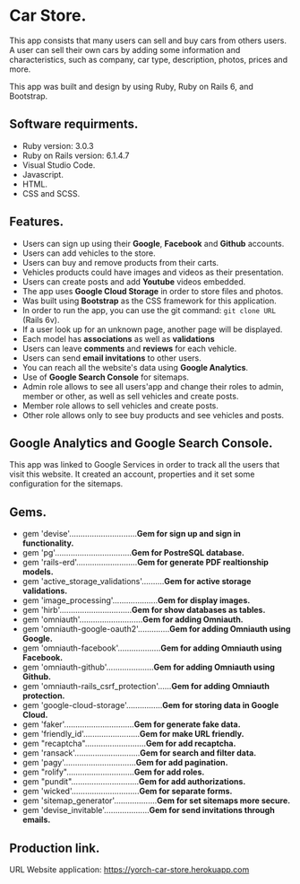 # Car Store.

This app consists that many users can sell and buy cars from others users.
A user can sell their own cars by adding some information and characteristics, 
such as company, car type, description, photos, prices and more.

This app was built and design by using Ruby, Ruby on Rails 6, and Bootstrap.

## Software requirments.

* Ruby version: 3.0.3
* Ruby on Rails version: 6.1.4.7
* Visual Studio Code.
* Javascript.
* HTML.
* CSS and SCSS. 

## Features.

* Users can sign up using their **Google**, **Facebook** and **Github** accounts.
* Users can add vehicles to the store.
* Users can buy and remove products from their carts.
* Vehicles products could have images and videos as their presentation.
* Users can create posts and add **Youtube** videos embedded.
* The app uses **Google Cloud Storage** in order to store files and photos.
* Was built using **Bootstrap** as the CSS framework for this application.
* In order to run the app, you can use the git command: `git clone URL` (Rails 6v).
* If a user look up for an unknown page, another page will be displayed.
* Each model has **associations** as well as **validations**
* Users can leave **comments** and **reviews** for each vehicle.
* Users can send **email invitations** to other users.
* You can reach all the website's data using **Google Analytics**.
* Use of **Google Search Console** for sitemaps.
* Admin role allows to see all users'app and change their roles to admin, member or other, as well as sell vehicles and create posts.
* Member role allows to sell vehicles and create posts.
* Other role allows only to see buy products and see vehicles and posts.

## Google Analytics and Google Search Console.

This app was linked to Google Services in order to track all the users that visit this website.
It created an account, properties and it set some configuration for the sitemaps.

## Gems.

* gem 'devise'..............................**Gem for sign up and sign in functionality.**
* gem 'pg'..................................**Gem for PostreSQL database.**
* gem 'rails-erd'...........................**Gem for generate PDF realtionship models.**
* gem 'active_storage_validations'..........**Gem for active storage validations.**
* gem 'image_processing'....................**Gem for display images.**
* gem 'hirb'................................**Gem for show databases as tables.**
* gem 'omniauth'............................**Gem for adding Omniauth.**
* gem 'omniauth-google-oauth2'..............**Gem for adding Omniauth using Google.**
* gem 'omniauth-facebook'...................**Gem for adding Omniauth using Facebook.**
* gem 'omniauth-github'.....................**Gem for adding Omniauth using Github.**
* gem 'omniauth-rails_csrf_protection'......**Gem for adding Omniauth protection.**
* gem 'google-cloud-storage'................**Gem for storing data in Google Cloud.**
* gem 'faker'...............................**Gem for generate fake data.**
* gem 'friendly_id'.........................**Gem for make URL friendly.**
* gem "recaptcha"...........................**Gem for add recaptcha.**
* gem 'ransack'.............................**Gem for search and filter data.**
* gem 'pagy'................................**Gem for add pagination.**
* gem "rolify"..............................**Gem for add roles.**
* gem "pundit"..............................**Gem for add authorizations.**
* gem 'wicked'..............................**Gem for separate forms.**
* gem 'sitemap_generator'...................**Gem for set sitemaps more secure.**
* gem 'devise_invitable'....................**Gem for send invitations through emails.**

## Production link.

URL Website application: https://yorch-car-store.herokuapp.com
